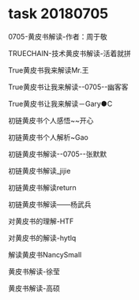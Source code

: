 task 20180705
=================================================

0705-黄皮书解读-作者：周于敬

TRUECHAIN-技术黄皮书解读-活着就拼

True黄皮书我来解读Mr.王

True黄皮书让我来解读--0705--幽客客

True黄皮书让我来解读－Gary●C

初链黄皮书个人感悟~~开心

初链黄皮书个人解析~Gao

初链黄皮书解读--0705--张默默

初链黄皮书解读_jijie

初链黄皮书解读return

初链黄皮书解读——杨武兵

对黄皮书的理解-HTF

对黄皮书的解读-hytlq

解读黄皮书NancySmall

黄皮书解读-徐莹

黄皮书解读-高硕
